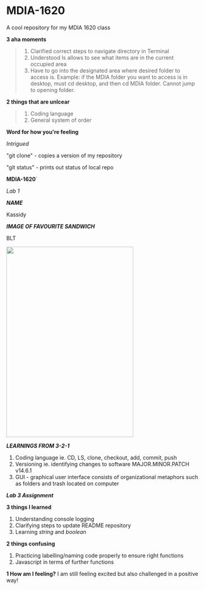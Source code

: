 # MDIA-1620
A cool repository for my MDIA 1620 class

**3 aha moments**

> 1. Clarified correct steps to navigate directory in Terminal
> 2. Understood ls allows to see what items are in the current occupied area
> 3. Have to go into the designated area where desired folder to access is. Example: if the MDIA folder you want to access is in desktop, must cd desktop, and then cd MDIA folder. Cannot jump to opening folder.

**2 things that are unlcear**
> 1. Coding language
> 2. General system of order

**Word for how you're feeling**

*Intrigued*

"git clone" - copies a version of my repository

"git status" - prints out status of local repo

**MDIA-1620**`

*Lab 1*

***NAME***

Kassidy

***IMAGE OF FAVOURITE SANDWICH***

BLT

<img src="https://littlesunnykitchen.com/wp-content/uploads/2022/07/BLT-Sandwich-1.jpg" width="333.25" height="500">

***LEARNINGS FROM 3-2-1***
<ol>
<li>Coding language ie. CD, LS, clone, checkout, add, commit, push</li>
<li>Versioning ie. identifying changes to software MAJOR.MINOR.PATCH v14.6.1</li>
<li>GUI - graphical user interface consists of organizational metaphors such as folders and trash located on computer</li>
</ol>


***Lab 3 Assignment***

**3 things I learned**
<ol>
<li>Understanding console logging</li>
<li>Clarifying steps to update README repository</li>
<li>Learning <em>string</em> and <em>boolean</em></li>
</ol>

**2 things confusing**
<ol>
<li>Practicing labelling/naming code properly to ensure right functions</li>
<li>Javascript in terms of further functions</li>
</ol>

**1 How am I feeling?**
I am still feeling excited but also challenged in a positive way!


